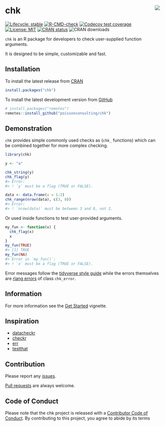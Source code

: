 
<!-- README.md is generated from README.Rmd. Please edit that file -->

# chk <img src="man/figures/logo.png" style="float: right;" />

<!-- badges: start -->

[![Lifecycle:
stable](https://img.shields.io/badge/lifecycle-stable-brightgreen.svg)](https://lifecycle.r-lib.org/articles/stages.html#stable)
[![R-CMD-check](https://github.com/poissonconsulting/chk/workflows/R-CMD-check/badge.svg)](https://github.com/poissonconsulting/chk/actions)
[![Codecov test
coverage](https://codecov.io/gh/poissonconsulting/chk/branch/master/graph/badge.svg)](https://app.codecov.io/gh/poissonconsulting/chk?branch=master)
[![License:
MIT](https://img.shields.io/badge/License-MIT-green.svg)](https://opensource.org/licenses/MIT)
[![CRAN
status](https://www.r-pkg.org/badges/version/chk)](https://cran.r-project.org/package=chk)
![CRAN downloads](https://cranlogs.r-pkg.org/badges/chk)
<!-- badges: end -->

`chk` is an R package for developers to check user-supplied function
arguments.

It is designed to be simple, customizable and fast.

## Installation

To install the latest release from [CRAN](https://cran.r-project.org)

``` r
install.packages("chk")
```

To install the latest development version from
[GitHub](https://github.com/poissonconsulting/chk)

``` r
# install.packages("remotes")
remotes::install_github("poissonconsulting/chk")
```

## Demonstration

`chk` provides simple commonly used checks as (`chk_` functions) which
can be combined together for more complex checking.

``` r
library(chk)

y <- "a"

chk_string(y)
chk_flag(y)
#> Error:
#> ! `y` must be a flag (TRUE or FALSE).

data <- data.frame(x = 1:2)
chk_range(nrow(data), c(3, 8))
#> Error:
#> ! `nrow(data)` must be between 3 and 8, not 2.
```

Or used inside functions to test user-provided arguments.

``` r
my_fun <- function(x) {
  chk_flag(x)
  x
}
my_fun(TRUE)
#> [1] TRUE
my_fun(NA)
#> Error in `my_fun()`:
#> ! `x` must be a flag (TRUE or FALSE).
```

Error messages follow the [tidyverse style
guide](https://style.tidyverse.org/error-messages.html) while the errors
themselves are [rlang
errors](https://rlang.r-lib.org/reference/abort.html) of class
`chk_error`.

## Information

For more information see the [Get
Started](https://poissonconsulting.github.io/chk/articles/chk.html)
vignette.

## Inspiration

-   [datacheckr](https://github.com/poissonconsulting/datacheckr/)
-   [checkr](https://github.com/poissonconsulting/checkr/)
-   [err](https://github.com/poissonconsulting/err/)
-   [testthat](https://github.com/r-lib/testthat/)

## Contribution

Please report any
[issues](https://github.com/poissonconsulting/chk/issues).

[Pull requests](https://github.com/poissonconsulting/chk/pulls) are
always welcome.

## Code of Conduct

Please note that the chk project is released with a [Contributor Code of
Conduct](https://contributor-covenant.org/version/2/0/CODE_OF_CONDUCT.html).
By contributing to this project, you agree to abide by its terms
